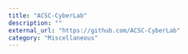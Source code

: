 ```yaml
---
title: "ACSC-CyberLab"
description: ""
external_url: "https://github.com/ACSC-CyberLab"
category: "Miscellaneous"
---
```

